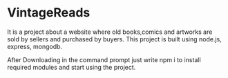 # VintageReads
It is a project about a website where old books,comics and artworks are sold by sellers and purchased by buyers. This project is built using node.js, express, mongodb.

After Downloading
in the command prompt just write 
npm i to install required modules and start using the project.
